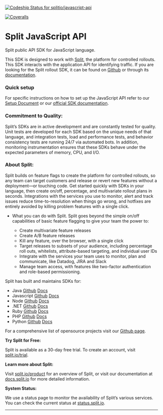 [ ![Codeship Status for splitio/javascript-api](https://app.codeship.com/projects/caf0e100-2860-0135-d25d-5ece7f76f3e5/status?branch=master)](https://app.codeship.com/projects/223307)

[![Coveralls](https://img.shields.io/coveralls/splitio/javascript-api.svg)]()

# Split JavaScript API
Split public API SDK for JavaScript language.

This SDK is designed to work with [Split](https://www.split.io), the platform for controlled rollouts. This SDK interacts with the application API for identifying traffic. If you are looking for the Split rollout SDK, it can be found on [Github](https://github.com/splitio/javascript-client) or through its [documentation](http://docs.split.io/docs/java-sdk-guide).

### Quick setup

For specific instructions on how to set up the JavaScript API refer to our [Setup Document](SETUP.md) or our [official SDK documentation](http://docs.split.io/docs/sdk-overview).

### Commitment to Quality:

Split’s SDKs are in active development and are constantly tested for quality. Unit tests are developed for each SDK based on the unique needs of that language, and integration tests, load and performance tests, and behavior consistency tests are running 24/7 via automated bots. In addition, monitoring instrumentation ensures that these SDKs behave under the expected parameters of memory, CPU, and I/O.

### About Split:

Split builds on feature flags to create the platform for controlled rollouts, so any team can target customers and release or revert new features without a deployment—or touching code. Get started quickly with SDKs in your language, then create on/off, percentage, and multivariate rollout plans in seconds. Integrations with the services you use to monitor, alert and track issues reduce time-to-resolution when things go wrong, and hotfixes are entirely avoided by killing problem features with a single click.

 * What you can do with Split. Split goes beyond the simple on/off capabilities of basic feature flagging to give your team the power to:

 	* Create multivariate feature releases
	* Create A/B feature releases
	* Kill any feature, over the browser, with a single click
	* Target releases to subsets of your audience, including percentage roll outs, whitelists,    attribute-based targeting, and individual user IDs 
	* Integrate with the services your team uses to monitor, plan and communicate, like Datadog, JIRA and Slack 
	* Manage team access, with features like two-factor authentication and role-based permissioning.


Split has built and maintains SDKs for:

* Java [Github](https://github.com/splitio/java-api) [Docs](http://docs.split.io/docs/java-sdk-guide)
* Javascript [Github](https://github.com/splitio/javascript-api) [Docs](http://docs.split.io/docs/javascript-sdk-overview)
* Node [Github](https://github.com/splitio/javascript-api) [Docs](http://docs.split.io/docs/nodejs-sdk-overview)
* .NET [Github](https://github.com/splitio/.net-api) [Docs](http://docs.split.io/docs/net-sdk-overview)
* Ruby [Github](https://github.com/splitio/ruby-api) [Docs](http://docs.split.io/docs/ruby-sdk-overview)
* PHP [Github](https://github.com/splitio/php-api) [Docs](http://docs.split.io/docs/php-sdk-overview)
* Python [Github](https://github.com/splitio/python-api) [Docs](http://docs.split.io/docs/python-sdk-overview)

For a comprehensive list of opensource projects visit our [Github page](https://github.com/splitio?utf8=%E2%9C%93&query=%20only%3Apublic%20).

**Try Split for Free:**

Split is available as a 30-day free trial. To create an account, visit [split.io/trial](https://www.split.io/trial).

**Learn more about Split:** 

Visit [split.io/product](https://www.split.io/product) for an overview of Split, or visit our documentation at [docs.split.io](http://docs.split.io) for more detailed information.

**System Status:**

We use a status page to monitor the availability of Split’s various services. You can check the current status at [status.split.io](http://status.split.io).

----
